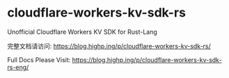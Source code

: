 # cloudflare-workers-kv-sdk-rs

Unofficial Cloudflare Workers KV SDK for Rust-Lang

完整文档请访问: https://blog.highp.ing/p/cloudflare-workers-kv-sdk-rs/

Full Docs Please Visit: https://blog.highp.ing/p/cloudflare-workers-kv-sdk-rs-eng/